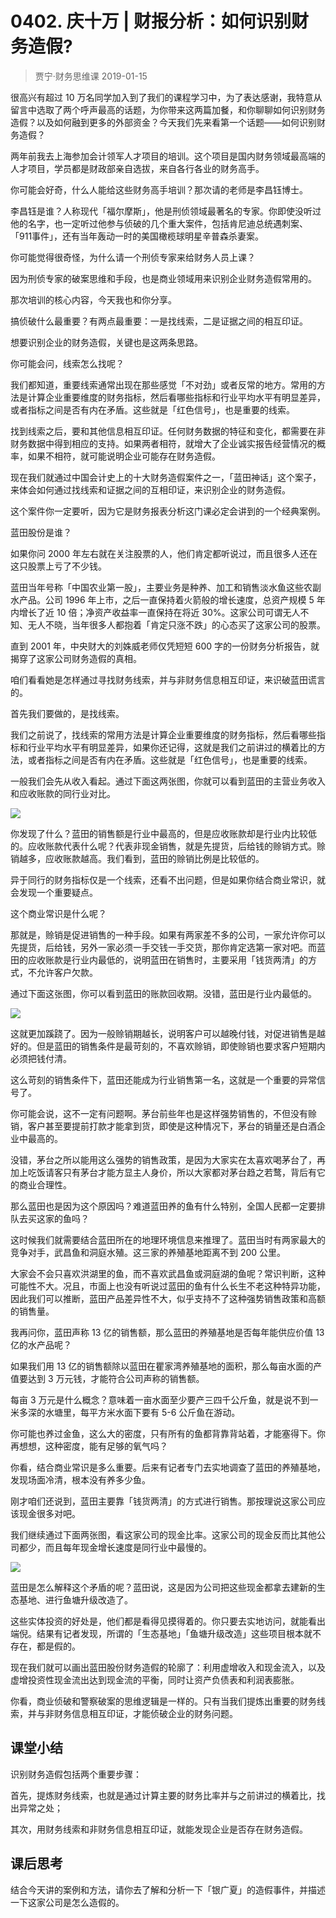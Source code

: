 # 0402. 庆十万 | 财报分析：如何识别财务造假?
> 贾宁·财务思维课
2019-01-15

很高兴有超过 10 万名同学加入到了我们的课程学习中，为了表达感谢，我特意从留言中选取了两个呼声最高的话题，为你带来这两篇加餐，和你聊聊如何识别财务造假？以及如何融到更多的外部资金？今天我们先来看第一个话题——如何识别财务造假？

两年前我去上海参加会计领军人才项目的培训。这个项目是国内财务领域最高端的人才项目，学员都是财政部亲自选拔，来自各行各业的财务高手。

你可能会好奇，什么人能给这些财务高手培训？那次请的老师是李昌钰博士。

李昌钰是谁？人称现代「福尔摩斯」，他是刑侦领域最著名的专家。你即使没听过他的名字，也一定听过他参与侦破的几个重大案件，包括肯尼迪总统遇刺案、 「911事件」，还有当年轰动一时的美国橄榄球明星辛普森杀妻案。

你可能觉得很奇怪，为什么请一个刑侦专家来给财务人员上课？

因为刑侦专家的破案思维和手段，也是商业领域用来识别企业财务造假常用的。

那次培训的核心内容，今天我也和你分享。

搞侦破什么最重要？有两点最重要：一是找线索，二是证据之间的相互印证。

想要识别企业的财务造假，关键也是这两条思路。

你可能会问，线索怎么找呢？

我们都知道，重要线索通常出现在那些感觉「不对劲」或者反常的地方。常用的方法是计算企业重要维度的财务指标，然后看哪些指标和行业平均水平有明显差异，或者指标之间是否有内在矛盾。这些就是「红色信号」，也是重要的线索。

找到线索之后，要和其他信息相互印证。任何财务数据的特征和变化，都需要在非财务数据中得到相应的支持。如果两者相符，就增大了企业诚实报告经营情况的概率，如果不相符，就可能说明企业可能存在财务造假。

现在我们就通过中国会计史上的十大财务造假案件之一，「蓝田神话」这个案子，来体会如何通过找线索和证据之间的互相印证，来识别企业的财务造假。

这个案件你一定要听，因为它是财务报表分析这门课必定会讲到的一个经典案例。

蓝田股份是谁？

如果你问 2000 年左右就在关注股票的人，他们肯定都听说过，而且很多人还在这只股票上亏了不少钱。

蓝田当年号称「中国农业第一股」，主要业务是种养、加工和销售淡水鱼这些农副水产品。公司 1996 年上市，之后一直保持着火箭般的增长速度，总资产规模 5 年内增长了近 10 倍；净资产收益率一直保持在将近 30%。这家公司可谓无人不知、无人不晓，当年很多人都抱着「肯定只涨不跌」的心态买了这家公司的股票。

直到 2001 年，中央财大的刘姝威老师仅凭短短 600 字的一份财务分析报告，就揭穿了这家公司财务造假的真相。

咱们看看她是怎样通过寻找财务线索，并与非财务信息相互印证，来识破蓝田谎言的。

首先我们要做的，是找线索。

我们之前说了，找线索的常用方法是计算企业重要维度的财务指标，然后看哪些指标和行业平均水平有明显差异，如果你还记得，这就是我们之前讲过的横着比的方法，或者指标之间是否有内在矛盾。这些就是「红色信号」，也是重要的线索。

一般我们会先从收入看起。通过下面这两张图，你就可以看到蓝田的主营业务收入和应收账款的同行业对比。

![](https://raw.githubusercontent.com/dalong0514/selfstudy/master/图片链接/金融/2019019.jpg)

你发现了什么？蓝田的销售额是行业中最高的，但是应收账款却是行业内比较低的。应收账款代表什么呢？代表非现金销售，就是先提货，后给钱的赊销方式。赊销越多，应收账款越高。我们看到，蓝田的赊销比例是比较低的。

异于同行的财务指标仅是一个线索，还看不出问题，但是如果你结合商业常识，就会发现一个重要疑点。

这个商业常识是什么呢？

那就是，赊销是促进销售的一种手段。如果有两家差不多的公司，一家允许你可以先提货，后给钱，另外一家必须一手交钱一手交货，那你肯定选第一家对吧。而蓝田的应收账款是行业内最低的，说明蓝田在销售时，主要采用「钱货两清」的方式，不允许客户欠款。

通过下面这张图，你可以看到蓝田的账款回收期。没错，蓝田是行业内最低的。

![](https://raw.githubusercontent.com/dalong0514/selfstudy/master/图片链接/金融/2019020.jpg)

这就更加蹊跷了。因为一般赊销期越长，说明客户可以越晚付钱，对促进销售是越好的。但是蓝田的销售条件是最苛刻的，不喜欢赊销，即使赊销也要求客户短期内必须把钱付清。

这么苛刻的销售条件下，蓝田还能成为行业销售第一名，这就是一个重要的异常信号了。

你可能会说，这不一定有问题啊。茅台前些年也是这样强势销售的，不但没有赊销，客户甚至要提前打款才能拿到货，即使是这种情况下，茅台的销量还是白酒企业中最高的。

没错，茅台之所以能用这么强势的销售政策，是因为大家实在太喜欢喝茅台了，再加上吃饭请客只有茅台才能方显主人身价，所以大家都对茅台趋之若鹜，背后有它的商业合理性。

那么蓝田也是因为这个原因吗？难道蓝田养的鱼有什么特别，全国人民都一定要排队去买这家的鱼吗？

这时候我们就需要结合蓝田所在的地理环境信息来推理了。蓝田当时有两家最大的竞争对手，武昌鱼和洞庭水殖。这三家的养殖基地距离不到 200 公里。

大家会不会只喜欢洪湖里的鱼，而不喜欢武昌鱼或洞庭湖的鱼呢？常识判断，这种可能性不大。况且，市面上也没有听说过蓝田的鱼有什么长生不老这种特异功能，因此我们可以推断，蓝田产品差异性不大，似乎支持不了这种强势销售政策和高额的销售量。

我再问你，蓝田声称 13 亿的销售额，那么蓝田的养殖基地是否每年能供应价值 13 亿的水产品呢？

如果我们用 13 亿的销售额除以蓝田在瞿家湾养殖基地的面积，那么每亩水面的产值要达到 3 万元钱，才能符合公司声称的销售额。

每亩 3 万元是什么概念？意味着一亩水面至少要产三四千公斤鱼，就是说不到一米多深的水塘里，每平方米水面下要有 5-6 公斤鱼在游动。

你可能也养过金鱼，这么大的密度，只有所有的鱼都背靠背站着，才能塞得下。你再想想，这种密度，能有足够的氧气吗？

你看，结合商业常识是多么重要。后来有记者专门去实地调查了蓝田的养殖基地，发现场面冷清，根本没有养多少鱼。

刚才咱们还说到，蓝田主要靠「钱货两清」的方式进行销售。那按理说这家公司应该现金很多对吧。

我们继续通过下面两张图，看这家公司的现金比率。这家公司的现金反而比其他公司都少，而且每年现金增长速度是同行业中最慢的。

![](https://raw.githubusercontent.com/dalong0514/selfstudy/master/图片链接/金融/2019021.jpg)

蓝田是怎么解释这个矛盾的呢？蓝田说，这是因为公司把这些现金都拿去建新的生态基地、进行鱼塘升级改造了。

这些实体投资的好处是，他们都是看得见摸得着的。你只要去实地访问，就能看出端倪。结果有记者发现，所谓的「生态基地」「鱼塘升级改造」这些项目根本就不存在，都是假的。

现在我们就可以画出蓝田股份财务造假的轮廓了：利用虚增收入和现金流入，以及虚增投资性现金流出达到现金流的平衡，同时让资产负债表和利润表膨胀。

你看，商业侦破和警察破案的思维逻辑是一样的。只有当我们提炼出重要的财务线索，并与非财务信息相互印证，才能侦破企业的财务问题。

## 课堂小结

识别财务造假包括两个重要步骤：

首先，提炼财务线索，也就是通过计算主要的财务比率并与之前讲过的横着比，找出异常之处；

其次，用财务线索和非财务信息相互印证，就能发现企业是否存在财务造假。

## 课后思考

结合今天讲的案例和方法，请你去了解和分析一下「银广夏」的造假事件，并描述一下这家公司是怎么造假的。



